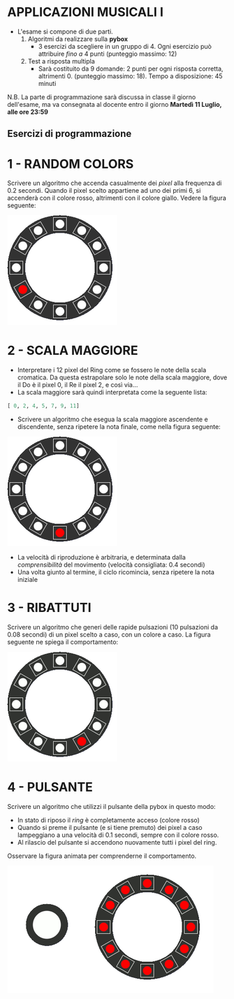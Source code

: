 # APPLICAZIONI MUSICALI I

- L'esame si compone di due parti. 
    1. Algoritmi da realizzare sulla **pybox**
        - 3 esercizi da scegliere in un gruppo di 4. Ogni esercizio può attribuire *fino a* 4 punti (punteggio massimo: 12)
    2. Test a risposta multipla
        - Sarà costituito da 9 domande: 2 punti per ogni risposta corretta, altrimenti 0. (punteggio massimo: 18). Tempo a disposizione: 45 minuti

N.B. La parte di programmazione sarà discussa in classe il giorno dell'esame, ma va consegnata al docente entro il giorno **Martedì 11 Luglio, alle ore 23:59**

## Esercizi di programmazione

# 1 - RANDOM COLORS
Scrivere un algoritmo che accenda casualmente dei *pixel* alla frequenza di 0.2 secondi. Quando il pixel scelto appartiene ad uno dei primi 6, si accenderà con il colore rosso, altrimenti con il colore giallo. Vedere la figura seguente: 

![](./images/randomcolors.gif)

# 2 - SCALA MAGGIORE
- Interpretare i 12 pixel del Ring come se fossero le note della scala cromatica. Da questa estrapolare solo le note della scala maggiore, dove il Do è il pixel 0, il Re il pixel 2, e così via... 
- La scala maggiore sarà quindi interpretata come la seguente lista:

```py
[ 0, 2, 4, 5, 7, 9, 11]
```
- Scrivere un algoritmo che esegua la scala maggiore ascendente e discendente, senza ripetere la nota finale, come nella figura seguente:

![](./images/scalamaggiore.gif)

- La velocità di riproduzione è arbitraria, e determinata dalla *comprensibilità* del movimento (velocità consigliata: 0.4 secondi)
- Una volta giunto al termine, il ciclo ricomincia, senza ripetere la nota iniziale

# 3 - RIBATTUTI
Scrivere un algoritmo che generi delle rapide pulsazioni (10 pulsazioni da 0.08 secondi) di un pixel scelto a caso, con un colore a caso. La figura seguente ne spiega il comportamento:

![](./images/ribattuti.gif)

# 4 - PULSANTE
Scrivere un algoritmo che utilizzi il pulsante della pybox in questo modo: 

- In stato di riposo il *ring* è completamente acceso (colore rosso)
- Quando si preme il pulsante (e si tiene premuto) dei pixel a caso lampeggiano a una velocità di 0.1 secondi, sempre con il colore rosso.
- Al rilascio del pulsante si accendono nuovamente tutti i pixel del ring. 


Osservare la figura animata per comprenderne il comportamento.

![](./images/pulsante.gif)